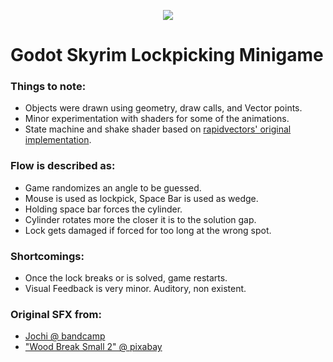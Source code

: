 <p align="center">
  <img src="https://github.com/user-attachments/assets/9ab1b7d6-eeb3-4c13-b474-57c5150ac552" />
</p>

# Godot Skyrim Lockpicking Minigame

### Things to note:
- Objects were drawn using geometry, draw calls, and Vector points.
- Minor experimentation with shaders for some of the animations.
- State machine and shake shader based on [rapidvectors' original implementation](https://github.com/rapidvectors/rv-state-machine).


### Flow is described as:
- Game randomizes an angle to be guessed.
- Mouse is used as lockpick, Space Bar is used as wedge.
- Holding space bar forces the cylinder.
- Cylinder rotates more the closer it is to the solution gap.
- Lock gets damaged if forced for too long at the wrong spot.


### Shortcomings:
- Once the lock breaks or is solved, game restarts.
- Visual Feedback is very minor. Auditory, non existent.


### Original SFX from:
- [Jochi @ bandcamp](https://jochi.bandcamp.com/album/free-youtube-sfx-pack)
- ["Wood Break Small 2" @ pixabay](https://pixabay.com/sound-effects/wood-break-small-2-45921/)
